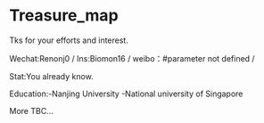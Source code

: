# Treasure_map
Tks for your efforts and interest.

Wechat:Renonj0 /
Ins:Biomon16 /
weibo：#parameter not defined /

Stat:You already know.

Education:-Nanjing University -National university of Singapore

More TBC...
